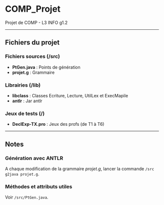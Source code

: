 # COMP_Projet
Projet de COMP - L3 INFO g1.2

---

## Fichiers du projet

### Fichiers sources (/src)
* **PtGen.java** : Points de génération
* **projet.g** : Grammaire

### Librairies (/lib)
* **libclass** : Classes Ecriture, Lecture, UtilLex et ExecMapile
* **antlr** : Jar antlr

### Jeux de tests (/)
* **DeclExp-TX.pro** : Jeux des profs (de T1 à T6)

---

## Notes

### Génération avec ANTLR
A chaque modification de la grammaire *projet.g*, lancer la commande `/src g2java projet.g`.

### Méthodes et attributs utiles
Voir `/src/PtGen.java`.
